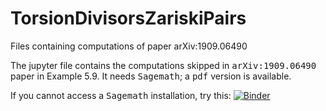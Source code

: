 # TorsionDivisorsZariskiPairs
Files containing computations of paper arXiv:1909.06490

The jupyter file contains the computations skipped in <kbd>arXiv:1909.06490</kbd> paper in Example 5.9. It needs <kbd>Sagemath</kbd>; a <kbd>pdf</kbd> version is available.

<!-- If you cannot access a <kbd>Sagemath</kbd> installation, try this: [![Binder](https://mybinder.org/badge_logo.svg)](https://mybinder.org/v2/gh/enriqueartal/TorsionDivisorsZariskiPairs/flat?filepath=Example_5.9_1910.06490.ipynb) -->

If you cannot access a <kbd>Sagemath</kbd> installation, try this: [![Binder](https://mybinder.org/badge_logo.svg)](https://mybinder.org/v2/gh/enriqueartal/TorsionDivisorsZariskiPairs/flat)
